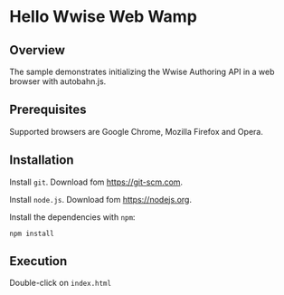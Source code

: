 # Hello Wwise Web Wamp

## Overview 

The sample demonstrates initializing the Wwise Authoring API in a web browser with autobahn.js.

## Prerequisites

Supported browsers are Google Chrome, Mozilla Firefox and Opera.

## Installation

Install `git`. Download fom <https://git-scm.com>.

Install `node.js`. Download fom <https://nodejs.org>.

Install the dependencies with `npm`:

    npm install

## Execution

Double-click on `index.html`